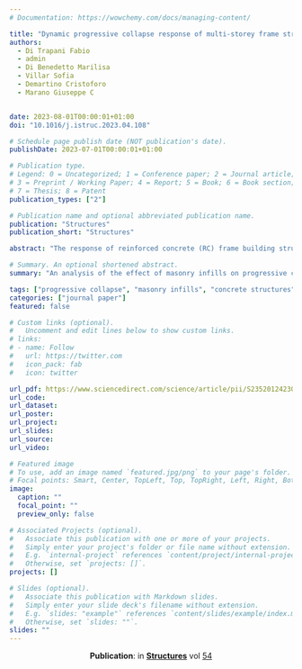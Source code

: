 ```yaml
---
# Documentation: https://wowchemy.com/docs/managing-content/

title: "Dynamic progressive collapse response of multi-storey frame structures with masonry infills"
authors:
  - Di Trapani Fabio
  - admin
  - Di Benedetto Marilisa
  - Villar Sofia
  - Demartino Cristoforo
  - Marano Giuseppe C


date: 2023-08-01T00:00:01+01:00
doi: "10.1016/j.istruc.2023.04.108"

# Schedule page publish date (NOT publication's date).
publishDate: 2023-07-01T00:00:01+01:00

# Publication type.
# Legend: 0 = Uncategorized; 1 = Conference paper; 2 = Journal article;
# 3 = Preprint / Working Paper; 4 = Report; 5 = Book; 6 = Book section;
# 7 = Thesis; 8 = Patent
publication_types: ["2"]

# Publication name and optional abbreviated publication name.
publication: "Structures"
publication_short: "Structures"

abstract: "The response of reinforced concrete (RC) frame building structures to exceptional events like explosions or impacts causing the loss of a primary structural element depends on the robustness of the structural configuration. In the case of a sudden column loss, the resisting mechanism of the involved spans substantially changes, while a progressive collapse mechanism can develop under the arising dynamic loads. The presence of masonry infill walls can substantially modify the overall response to a sudden column loss scenario. In this context, this paper investigates the response of reinforced concrete frame structures undergoing instantaneous column losses in order to assess the influence of masonry infills on the progressive collapse response under dynamic load demands. A recently formulated equivalent-strut macro-modelling approach is employed to reproduce the mechanical interaction between infill walls and the frames. A ten-storey, six-bays 2D reinforced concrete frame is selected as a case study structure considering different reinforcement layouts (seismic or non-seismic design) and column loss scenarios (central column or corner column loss). The simulations are carried out using the fiber-section beam/column elements available in the OpenSees software platform, as they can account for the arching mechanism developing in the post-cracked regime. The dynamic responses of the case-study tests to the sudden column loss scenarios are assessed with and without the inclusion of masonry infills within the structural models. Results demonstrate that masonry infills introduce a substantial modification of the resisting mechanism and of the dynamic response, limiting the propagation of progressive collapse in most of the considered cases."

# Summary. An optional shortened abstract.
summary: "An analysis of the effect of masonry infills on progressive collapse of RC frame structures"

tags: ["progressive collapse", "masonry infills", "concrete structures", "OpenSees", "non-linear dynamic analysis"]
categories: ["journal paper"]
featured: false

# Custom links (optional).
#   Uncomment and edit lines below to show custom links.
# links:
# - name: Follow
#   url: https://twitter.com
#   icon_pack: fab
#   icon: twitter

url_pdf: https://www.sciencedirect.com/science/article/pii/S2352012423005817?via%3Dihub
url_code:
url_dataset:
url_poster:
url_project:
url_slides:
url_source:
url_video:

# Featured image
# To use, add an image named `featured.jpg/png` to your page's folder. 
# Focal points: Smart, Center, TopLeft, Top, TopRight, Left, Right, BottomLeft, Bottom, BottomRight.
image:
  caption: ""
  focal_point: ""
  preview_only: false

# Associated Projects (optional).
#   Associate this publication with one or more of your projects.
#   Simply enter your project's folder or file name without extension.
#   E.g. `internal-project` references `content/project/internal-project/index.md`.
#   Otherwise, set `projects: []`.
projects: []

# Slides (optional).
#   Associate this publication with Markdown slides.
#   Simply enter your slide deck's filename without extension.
#   E.g. `slides: "example"` references `content/slides/example/index.md`.
#   Otherwise, set `slides: ""`.
slides: ""
---
```


<p align=center> <strong>Publication</strong>: in 
<a href="https://www.sciencedirect.com/journal/structures"><strong>Structures</strong></a> vol <a href="https://www.sciencedirect.com/journal/structures/vol/54/suppl/C">54</a></br></br></p>






<!-- ## **Abstract**

The response of reinforced concrete (RC) frame building structures to exceptional events like explosions or impacts causing the loss of a primary structural element depends on the robustness of the structural configuration. In the case of a sudden column loss, the resisting mechanism of the involved spans substantially changes, while a progressive collapse mechanism can develop under the arising dynamic loads. The presence of masonry infill walls can substantially modify the overall response to a sudden column loss scenario. In this context, this paper investigates the response of reinforced concrete frame structures undergoing instantaneous column losses in order to assess the influence of masonry infills on the progressive collapse response under dynamic load demands. A recently formulated equivalent-strut macro-modelling approach is employed to reproduce the mechanical interaction between infill walls and the frames. A ten-storey, six-bays 2D reinforced concrete frame is selected as a case study structure considering different reinforcement layouts (seismic or non-seismic design) and column loss scenarios (central column or corner column loss). The simulations are carried out using the fiber-section beam/column elements available in the OpenSees software platform, as they can account for the arching mechanism developing in the post-cracked regime. The dynamic responses of the case-study tests to the sudden column loss scenarios are assessed with and without the inclusion of masonry infills within the structural models. Results demonstrate that masonry infills introduce a substantial modification of the resisting mechanism and of the dynamic response, limiting the propagation of progressive collapse in most of the considered cases. -->
